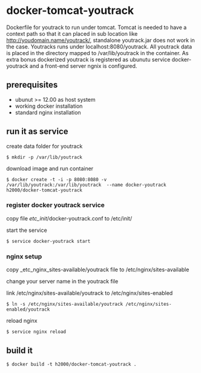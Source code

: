 docker-tomcat-youtrack
======================

Dockerfile for youtrack to run under tomcat. Tomcat is needed to have a context path so that it can placed in sub location like http://youdomain.name/youtrack/, standalone youtrack.jar does not work in the case. Youtracks runs under localhost:8080/youtrack.
All youtrack data is placed in the directory mapped to /var/lib/youtrack in the container. As extra bonus dockerized youtrack is registered as ubunutu service docker-youtrack and a front-end server ngnix is configured.

## prerequisites
- ubunut >= 12.00 as host system
- working docker installation
- standard nginx installation

## run it as service

create data folder for youtrack

	$ mkdir -p /var/lib/youtrack

download image and run container

	$ docker create -t -i -p 8080:8080 -v /var/lib/youtrack:/var/lib/youtrack  --name docker-youtrack h2000/docker-tomcat-youtrack

### register docker youtrack service

copy file _etc_init_/docker-youtrack.conf to /etc/init/

start the service
  	
	$ service docker-youtrack start

### nginx setup
copy _etc_nginx_sites-available/youtrack file to /etc/nginx/sites-available

change your server name in the youtrack file 

link /etc/nginx/sites-available/youtrack to /etc/nginx/sites-enabled

	$ ln -s /etc/nginx/sites-available/youtrack /etc/nginx/sites-enabled/youtrack


reload nginx

	$ service nginx reload


## build it

	$ docker build -t h2000/docker-tomcat-youtrack .
